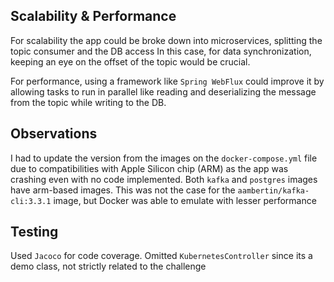 ## Scalability & Performance
For scalability the app could be broke down into microservices, splitting the topic consumer and the DB access
In this case, for data synchronization, keeping an eye on the offset of the topic would be crucial.

For performance, using a framework like `Spring WebFlux` could improve it by allowing tasks to run in parallel
like reading and deserializing the message from the topic while writing to the DB.

## Observations
I had to update the version from the images on the `docker-compose.yml` file due to compatibilities with Apple Silicon
chip (ARM) as the app was crashing even with no code implemented. Both `kafka` and `postgres` images have arm-based images.
This was not the case for the `aambertin/kafka-cli:3.3.1` image, but Docker was able to emulate with lesser performance

## Testing
Used `Jacoco` for code coverage. Omitted `KubernetesController` since its a demo class, not strictly related to the challenge
